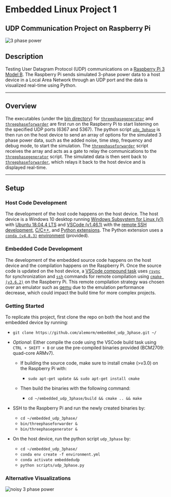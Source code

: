 # Embedded Linux Project 1

## UDP Communication Project on Raspberry Pi

![3 phase power][clean3phase]

## Description

Testing User Datagram Protocol (UDP) communications on a [Raspberry Pi 3 Model B][raspberrypi]. The Raspberry Pi sends simulated 3-phase power data to a host device in a Local Area Network through an UDP port and the data is visualized real-time using Python.

---

## Overview

The executables (under the [bin directory](bin/)) for [`threephasegenerator`] and [`threephaseforwarder`] are first run on the Raspberry Pi to start listening on the specified UDP ports (6367 and 5367). The python script [`udp_3phase`] is then run on the host device to send an array of options for the simulated 3 phase power data, such as the added noise, time step, frequency and debug mode, to start the simulation. The [`threephaseforwarder`] script receives the array and acts as a gate to relay the communications to the [`threephasegenerator`] script. The simulated data is then sent back to [`threephaseforwarder`], which relays it back to the host device and is displayed real-time.

---

## Setup

### Host Code Development

The development of the host code happens on the host device. The host device is a Windows 10 desktop running [Windows Subsystem for Linux (v1)][wsl] with [Ubuntu 18.04.4 LTS][ubuntu] and [VSCode (v1.46.1)][vscode] with the [remote SSH development][sshext], [C/C++][c++], and [Python extensions][pythonext]. The Python extension uses a [`conda (v4.8.3)`][conda] [environment] (provided).

### Embedded Code Development

The development of the embedded source code happens on the host device and the compilation happens on the Raspberry Pi.  Once the source code is updated on the host device, a [VSCode compound task][vstasks] uses [`rsync`] for synchronization and [`ssh`] commands for remote compilation using [`cmake (v3.6.2)`][cmake] on the Raspberry Pi. This remote compilation strategy was chosen over an emulator such as [qemu] due to the emulation performance decrease, which could impact the build time for more complex projects.

### Getting Started

To replicate this project, first clone the repo on both the host and the embedded device by running:

- `git clone https://github.com/alemorm/embedded_udp_3phase.git ~/`

- *Optional*: Either compile the code using the VSCode build task using `CTRL + SHIFT + B` or use the pre-compiled binaries provided (BCM2709: quad-core ARMv7).
  
  - If building the source code, make sure to install cmake (>v3.0) on the Raspberry Pi with:

    - `sudo apt-get update && sudo apt-get install cmake`
  
  - Then build the binaries with the following command:
  
    - `cd ~/embedded_udp_3phase/build && cmake .. && make`

- SSH to the Raspberry Pi and run the newly created binaries by:

  - `cd ~/embedded_udp_3phase/`
  - `bin/threephaseforwarder &`
  - `bin/threephasegenerator &`

- On the host device, run the python script `udp_3phase` by:

  - `cd ~/embedded_udp_3phase/`
  - `conda env create -f environment.yml`
  - `conda activate embeddedudp`
  - `python scripts/udp_3phase.py`

### Alternative Visualizations

![noisy 3 phase power][noisy3phase]

<!-- Links -->
[`threephasegenerator`]: src/threephasegenerator.c
[`threephaseforwarder`]: src/threephaseforwarder.c
[`udp_3phase`]: scripts/udp_3phase.py
[`liveplotter`]: scripts/liveplotter.py
[clean3phase]: img/Noise0p0Frequency20.gif
[noisy3phase]: img/Noise0p1Frequency20.gif
[vstasks]: .vscode/tasks.json
[qemu]: https://www.poftut.com/qemu-tutorial/
[cmake]: https://cmake.org/cmake/help/latest/guide/tutorial/index.html
[`ssh`]: https://www.digitalocean.com/community/tutorials/ssh-essentials-working-with-ssh-servers-clients-and-keys
[raspberrypi]: https://www.raspberrypi.org/products/raspberry-pi-3-model-b/
[`rsync`]: https://www.digitalocean.com/community/tutorials/how-to-use-rsync-to-sync-local-and-remote-directories-on-a-vps
[wsl]: https://docs.microsoft.com/en-us/windows/wsl/install-win10
[ubuntu]: https://www.microsoft.com/en-us/p/ubuntu-1804-lts/9n9tngvndl3q
[vscode]: https://code.visualstudio.com/
[sshext]: https://code.visualstudio.com/docs/remote/ssh
[c++]: https://code.visualstudio.com/docs/languages/cpp
[pythonext]: https://code.visualstudio.com/docs/python/python-tutorial
[conda]: https://docs.conda.io/en/latest/miniconda.html
[environment]: environment.yml
